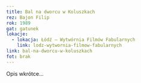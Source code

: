 ```yaml
---
title: Bal na dworcu w Koluszkach
rez: Bajon Filip
rok: 1989
gat: gatunek
lokacje:
  - lokacja: Łódź – Wytwórnia Filmów Fabularnych
    link: lodz-wytwornia-filmow-fabularnych
link: bal-na-dworcu-w-koluszkach
fot: brak
---
```

Opis wkrótce…